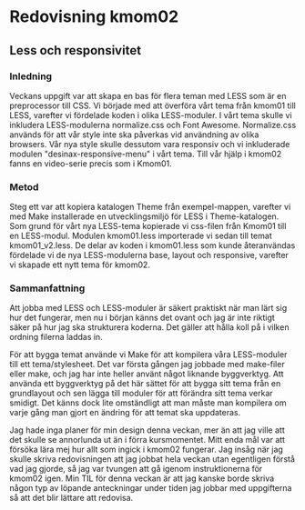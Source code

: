 ---
---
Redovisning kmom02
=========================

## Less och responsivitet

### Inledning
Veckans uppgift var att skapa en bas för flera teman med LESS som är en preprocessor till CSS. Vi började med att överföra vårt tema från kmom01 till LESS, varefter vi fördelade koden i olika LESS-moduler.
I vårt tema skulle vi inkludera LESS-modulerna normalize.css och Font Awesome. Normalize.css används för att vår style inte ska påverkas vid användning av olika browsers. Vår nya style skulle dessutom vara responsiv och vi inkluderade modulen "desinax-responsive-menu" i vårt tema. Till vår hjälp i kmom02 fanns en video-serie precis som i Kmom01.

### Metod
Steg ett var att kopiera katalogen Theme från exempel-mappen, varefter vi med Make installerade en utvecklingsmiljö för LESS i Theme-katalogen. Som grund för vårt nya LESS-tema kopierade vi css-filen från Kmom01 till en LESS-modul. Modulen kmom01.less importerade vi sedan till temat kmom01_v2.less. De delar av koden i kmom01.less som kunde återanvändas fördelade vi de nya LESS-modulerna base, layout och responsive, varefter vi skapade ett nytt tema för kmom02.

### Sammanfattning
Att jobba med LESS och LESS-moduler är säkert praktiskt när man lärt sig hur det fungerar, men nu i början känns det ovant och jag är inte riktigt säker på hur jag ska strukturera koderna. Det gäller att hålla koll på i vilken ordning filerna laddas in.

För att bygga temat använde vi Make för att kompilera våra LESS-moduler till ett tema/stylesheet. Det var första gången jag jobbade med make-filer eller make, och jag har inte heller använt något liknande byggverktyg. Att använda ett byggverktyg på det här sättet för att bygga sitt tema från en grundlayout och sen lägga till moduler för att förändra sitt tema verkar smidigt. Det känns dock lite omständligt att man måste man kompilera om varje gång man gjort en ändring för att temat ska uppdateras.  

Jag hade inga planer för min design denna veckan, mer än att jag ville att det skulle se annorlunda ut än i förra kursmomentet. Mitt enda mål var att försöka lära mej hur allt som ingick i kmom02 fungerar. Jag  insåg när jag skulle skriva redovisningen att jag jobbat hela veckan utan egentligen förstå vad jag gjorde, så jag var tvungen att gå igenom instruktionerna för kmom02 igen. Min TIL för denna veckan är att jag kanske borde skriva någon typ av löpande anteckningar under tiden jag jobbar med uppgifterna så att det blir lättare att redovisa.
